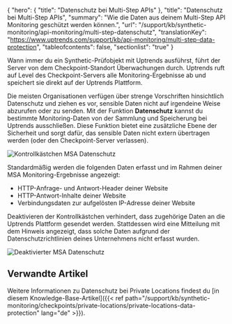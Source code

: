 {
  "hero": {
    "title": "Datenschutz bei Multi-Step APIs"
  },
  "title": "Datenschutz bei Multi-Step APIs",
  "summary": "Wie die Daten aus deinem Multi-Step API Monitoring geschützt werden können.",
  "url": "/support/kb/synthetic-monitoring/api-monitoring/multi-step-datenschutz",
  "translationKey": "https://www.uptrends.com/support/kb/api-monitoring/multi-step-data-protection",
  "tableofcontents": false,
  "sectionlist": "true"
}

Wann immer du ein Synthetic-Prüfobjekt mit Uptrends ausführst, führt der Server von dem Checkpoint-Standort Überwachungen durch. Uptrends ruft auf Level des Checkpoint-Servers alle Monitoring-Ergebnisse ab und speichert sie direkt auf der Uptrends Plattform.

Die meisten Organisationen verfügen über strenge Vorschriften hinsichtlich Datenschutz und ziehen es vor, sensible Daten nicht auf irgendeine Weise abzurufen oder zu senden. Mit der Funktion **Datenschutz** kannst du bestimmte Monitoring-Daten von der Sammlung und Speicherung bei Uptrends ausschließen. Diese Funktion bietet eine zusätzliche Ebene der Sicherheit und sorgt dafür, das sensible Daten nicht extern übertragen werden (oder den Checkpoint-Server verlassen).

![Kontrollkästchen MSA Datenschutz](/img/content/scr-data-protection-checkbox.min.png)

Standardmäßig werden die folgenden Daten erfasst und im Rahmen deiner MSA Monitoring-Ergebnisse angezeigt:

- HTTP-Anfrage- und Antwort-Header deiner Website
- HTTP-Antwort-Inhalte deiner Website
- Verbindungsdaten zur aufgelösten IP-Adresse deiner Website

Deaktivieren der Kontrollkästchen verhindert, dass zugehörige Daten an die Uptrends Plattform gesendet werden. Stattdessen wird eine Mitteilung mit dem Hinweis angezeigt, dass solche Daten aufgrund der Datenschutzrichtlinien deines Unternehmens nicht erfasst wurden.

![Deaktivierter MSA Datenschutz](/img/content/scr-data-protection-disabled-checkbox.min.png)

## Verwandte Artikel

Weitere Informationen zu Datenschutz bei Private Locations findest du [in diesem Knowledge-Base-Artikel]({{< ref path="/support/kb/synthetic-monitoring/checkpoints/private-locations/private-locations-data-protection" lang="de" >}}).
